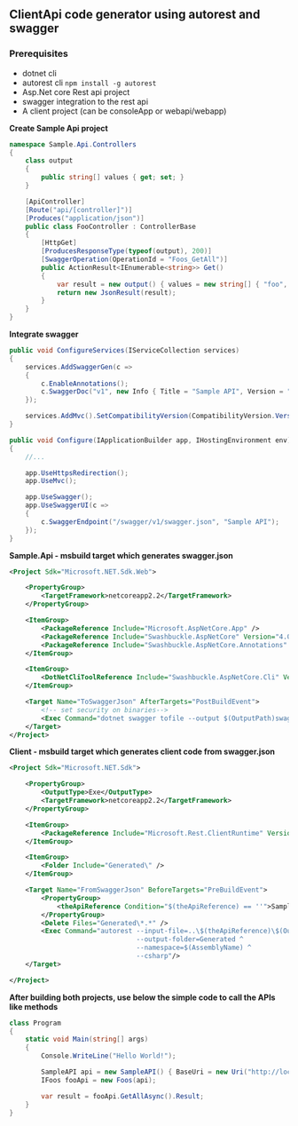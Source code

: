 ## ClientApi code generator using autorest and swagger

### Prerequisites

* dotnet cli
* autorest cli ```npm install -g autorest```
* Asp.Net core Rest api project
* swagger integration to the rest api
* A client project (can be consoleApp or webapi/webapp)

**Create Sample Api project**
```csharp
namespace Sample.Api.Controllers
{
    class output
    {
        public string[] values { get; set; }
    }

    [ApiController]
    [Route("api/[controller]")]
    [Produces("application/json")]
    public class FooController : ControllerBase
    {
        [HttpGet]
        [ProducesResponseType(typeof(output), 200)]
        [SwaggerOperation(OperationId = "Foos_GetAll")]
        public ActionResult<IEnumerable<string>> Get()
        {
            var result = new output() { values = new string[] { "foo", "bar" } };
            return new JsonResult(result);
        }
    }
}
```

**Integrate swagger**

```csharp
public void ConfigureServices(IServiceCollection services)
{
    services.AddSwaggerGen(c =>
    {
        c.EnableAnnotations();
        c.SwaggerDoc("v1", new Info { Title = "Sample API", Version = "v1" });
    });

    services.AddMvc().SetCompatibilityVersion(CompatibilityVersion.Version_2_1);
}

public void Configure(IApplicationBuilder app, IHostingEnvironment env)
{
    //...

    app.UseHttpsRedirection();
    app.UseMvc();

    app.UseSwagger();
    app.UseSwaggerUI(c =>
    {
        c.SwaggerEndpoint("/swagger/v1/swagger.json", "Sample API");
    });
}
```

**Sample.Api - msbuild target which generates swagger.json**
```xml
<Project Sdk="Microsoft.NET.Sdk.Web">

    <PropertyGroup>
        <TargetFramework>netcoreapp2.2</TargetFramework>
    </PropertyGroup>

    <ItemGroup>
        <PackageReference Include="Microsoft.AspNetCore.App" />
        <PackageReference Include="Swashbuckle.AspNetCore" Version="4.0.1" />
        <PackageReference Include="Swashbuckle.AspNetCore.Annotations" Version="4.0.1" />
    </ItemGroup>

    <ItemGroup>
        <DotNetCliToolReference Include="Swashbuckle.AspNetCore.Cli" Version="4.0.1" />
    </ItemGroup>

    <Target Name="ToSwaggerJson" AfterTargets="PostBuildEvent">
        <!-- set security on binaries-->
        <Exec Command="dotnet swagger tofile --output $(OutputPath)swagger.json $(OutputPath)$(AssemblyName).dll v1"/>
    </Target>
</Project>
```

**Client - msbuild target which generates client code from swagger.json**
```xml
<Project Sdk="Microsoft.NET.Sdk">

    <PropertyGroup>
        <OutputType>Exe</OutputType>
        <TargetFramework>netcoreapp2.2</TargetFramework>
    </PropertyGroup>

    <ItemGroup>
        <PackageReference Include="Microsoft.Rest.ClientRuntime" Version="2.3.20" />
    </ItemGroup>

    <ItemGroup>
        <Folder Include="Generated\" />
    </ItemGroup>

    <Target Name="FromSwaggerJson" BeforeTargets="PreBuildEvent">
        <PropertyGroup>
            <theApiReference Condition="$(theApiReference) == ''">Sample.Api</theApiReference>
        </PropertyGroup>
        <Delete Files="Generated\*.*" />
        <Exec Command="autorest --input-file=..\$(theApiReference)\$(OutputPath)swagger.json ^
                                --output-folder=Generated ^
                                --namespace=$(AssemblyName) ^
                                --csharp"/>
    </Target>

</Project>
```

**After building both projects, use below the simple code to call the APIs like methods**
```csharp
class Program
{
    static void Main(string[] args)
    {
        Console.WriteLine("Hello World!");

        SampleAPI api = new SampleAPI() { BaseUri = new Uri("http://localhost:5000") };
        IFoos fooApi = new Foos(api);

        var result = fooApi.GetAllAsync().Result;
    }
}
```